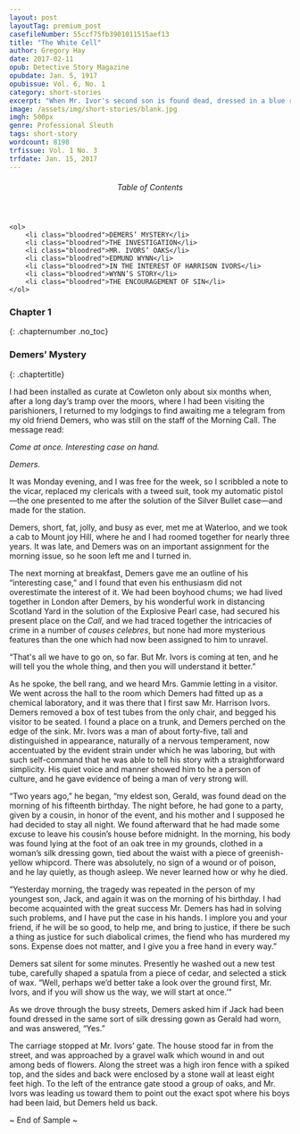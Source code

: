 ```yaml
---
layout: post
layoutTag: premium_post
casefileNumber: 55ccf75fb3901011515aef13
title: "The White Cell"
author: Gregory Hay
date: 2017-02-11
opub: Detective Story Magazine
opubdate: Jan. 5, 1917
opubissue: Vol. 6, No. 1
category: short-stories
excerpt: "When Mr. Ivor's second son is found dead, dressed in a blue robe, exactly one year after his elder brother was found in the same atire and location, can Demers uncover what evil mind is taunting Ivors?"
image: /assets/img/short-stories/blank.jpg
imgh: 500px
genre: Professional Sleuth
tags: short-story
wordcount: 8198
trfissue: Vol. 1 No. 3
trfdate: Jan. 15, 2017
---
```


<div class="toc">
	<header>
		<h6>Table of Contents</h6>
	</header>
	
	<ol>
		<li class="bloodred">DEMERS’ MYSTERY</li>
		<li class="bloodred">THE INVESTIGATION</li>
		<li class="bloodred">MR. IVORS’ OAKS</li>
		<li class="bloodred">EDMUND WYNN</li>
		<li class="bloodred">IN THE INTEREST OF HARRISON IVORS</li>
		<li class="bloodred">WYNN’S STORY</li>
		<li class="bloodred">THE ENCOURAGEMENT OF SIN</li>
	</ol>
</div>

### Chapter 1
{: .chapternumber .no_toc}

### Demers’ Mystery
{: .chaptertitle}

I had been installed as curate at Cowleton only about six months when,
after a long day’s tramp over the moors, where I had been visiting the
parishioners, I returned to my lodgings to find awaiting me a telegram
from my old friend Demers, who was still on the staff of the Morning
Call. The message read:

*Come at once. Interesting case on hand.*

*Demers.*

It was Monday evening, and I was free for the week, so I scribbled a
note to the vicar, replaced my clericals with a tweed suit, took my
automatic pistol—the one presented to me after the solution of the
Silver Bullet case—and made for the station.

Demers, short, fat, jolly, and busy as ever, met me at Waterloo, and we
took a cab to Mount joy Hill, where he and I had roomed together for
nearly three years. It was late, and Demers was on an important
assignment for the morning issue, so he soon left me and I turned in.

The next morning at breakfast, Demers gave me an outline of his
“interesting case,” and I found that even his enthusiasm did not
overestimate the interest of it. We had been boyhood chums; we had lived
together in London after Demers, by his wonderful work in distancing
Scotland Yard in the solution of the Explosive Pearl case, had secured
his present place on the *Call*, and we had traced together the
intricacies of crime in a number of *causes celebres*, but none had more
mysterious features than the one which had now been assigned to him to
unravel.

“That's all we have to go on, so far. But Mr. Ivors is coming at ten,
and he will tell you the whole thing, and then you will understand it
better.”

As he spoke, the bell rang, and we heard Mrs. Gammie letting in a
visitor. We went across the hall to the room which Demers had fitted up
as a chemical laboratory, and it was there that I first saw Mr. Harrison
Ivors. Demers removed a box of test tubes from the only chair, and
begged his visitor to be seated. I found a place on a trunk, and Demers
perched on the edge of the sink. Mr. Ivors was a man of about
forty-five, tall and distinguished in appearance, naturally of a nervous
temperament, now accentuated by the evident strain under which he was
laboring, but with such self-command that he was able to tell his story
with a straightforward simplicity. His quiet voice and manner showed him
to he a person of culture, and he gave evidence of being a man of very
strong will.

“Two years ago,” he began, “my eldest son, Gerald, was found dead on the
morning of his fifteenth birthday. The night before, he had gone to a
party, given by a cousin, in honor of the event, and his mother and I
supposed he had decided to stay all night. We found afterward that he
had made some excuse to leave his cousin’s house before midnight. In the
morning, his body was found lying at the foot of an oak tree in my
grounds, clothed in a woman’s silk dressing gown, tied about the waist
with a piece of greenish-yellow whipcord. There was absolutely, no sign
of a wound or of poison, and he lay quietly, as though asleep. We never
learned how or why he died.

“Yesterday morning, the tragedy was repeated in the person of my
youngest son, Jack, and again it was on the morning of his birthday. I
had become acquainted with the great success Mr. Demers has had in
solving such problems, and I have put the case in his hands. I implore
you and your friend, if he will be so good, to help me, and bring to
justice, if there be such a thing as justice for such diabolical crimes,
the fiend who has murdered my sons. Expense does not matter, and I give
you a free hand in every way.”

Demers sat silent for some minutes. Presently he washed out a new test
tube, carefully shaped a spatula from a piece of cedar, and selected a
stick of wax. “Well, perhaps we’d better take a look over the ground
first, Mr. Ivors, and if you will show us the way, we will start at
once.’"

As we drove through the busy streets, Demers asked him if Jack had been
found dressed in the same sort of silk dressing gown as Gerald had worn,
and was answered, “Yes.”

The carriage stopped at Mr. Ivors’ gate. The house stood far in from the
street, and was approached by a gravel walk which wound in and out among
beds of flowers. Along the street was a high iron fence with a spiked
top, and the sides and back were enclosed by a stone wall at least eight
feet high. To the left of the entrance gate stood a group of oaks, and
Mr. Ivors was leading us toward them to point out the exact spot where
his boys had been laid, but Demers held us back.

<p id="theend">~ End of Sample ~</p>